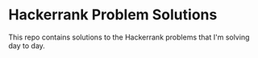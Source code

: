 # Hackerrank Problem Solutions
This repo contains solutions to the Hackerrank problems that I'm solving day to day.
